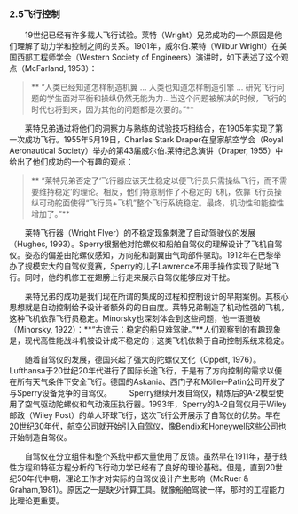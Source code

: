 ### 2.5飞行控制

　　19世纪已经有许多载人飞行试验。莱特（Wright）兄弟成功的一个原因是他们理解了动力学和控制之间的关系。1901年，威尔伯.莱特（Wilbur Wright）在美国西部工程师学会（Western Society of Engineers）演讲时，如下表述了这个观点（McFarland, 1953）：
  
> **  “人类已经知道怎样制造机翼 ... 人类也知道怎样制造引擎 ... 研究飞行问题的学生面对平衡和操纵仍然无能为力...当这个问题被解决的时候，飞行的时代也将到来，因为其他的问题都是次要的。”**

　　莱特兄弟通过将他们的洞察力与熟练的试验技巧相结合，在1905年实现了第一次成功飞行。1955年5月19日，Charles Stark Draper在皇家航空学会（Royal Aeronautical Society）举办的第43届威尔伯.莱特纪念演讲（Draper, 1955）中给出了他们成功的一个有趣的观点：
  
> **  “莱特兄弟否定了‘飞行器应该天生稳定以便飞行员只需操纵飞行，而不需要维持稳定’的理论。相反，他们特意制作了不稳定的飞机，依靠飞行员操纵可动舵面使得“飞行员+飞机”整个飞行系统稳定。最终，机动性和能控性增加了。”**

　　莱特飞行器（Wright Flyer）的不稳定现象刺激了自动驾驶仪的发展（Hughes, 1993）。Sperry根据他对陀螺仪和船舶自驾仪的理解设计了飞机自驾仪。姿态的偏差由陀螺仪感知，方向舵和副翼由气动部件驱动。1912年在巴黎举办了规模宏大的自驾仪竞赛，Sperry的儿子Lawrence不用手操作实现了贴地飞行。同时，他的机修工在翅膀上行走来展示自驾仪能够应对干扰。
  
　　莱特兄弟的成功是我们现在所谓的集成的过程和控制设计的早期案例。其核心思想就是自动控制给予设计者额外的的自由度。莱特兄弟制造了机动性强的飞机，这种飞机依靠飞行员稳定。Minorsky也深刻体会到这些问题，他一语道破（Minorsky, 1922）：**“古谚云：稳定的船只难驾驶。”**人们观察到的有趣现象是，现代高性能战斗机被设计成不稳定的；这类飞机依赖于自动控制系统来稳定。
  
　　随着自驾仪的发展，德国兴起了强大的陀螺仪文化（Oppelt, 1976）。Lufthansa于20世纪20年代进行了国际长途飞行，于是有了方向控制的需求以便在所有天气条件下安全飞行。德国的Askania、西门子和Möller–Patin公司开发了与Sperry设备竞争的自驾仪。
　　Sperry继续开发自驾仪，精炼后的A-2模型使用了空气驱动陀螺仪和气动液压执行器。1993年，Sperry的A-2自驾仪用于Wiley邮政（Wiley Post）的单人环球飞行，这次飞行公开展示了自驾仪的优势。早在20世纪30年代，航空公司就开始引入自驾仪，像Bendix和Honeywell这些公司也开始制造自驾仪。
  
　　自驾仪在分立组件和整个系统中都大量使用了反馈。虽然早在1911年，基于线性方程和特征方程分析的飞行动力学已经有了良好的理论基础。但是，直到20世纪50年代中期，理论工作才对实际的自驾仪设计产生影响（McRuer & Graham,1981）。原因之一是缺少计算工具。就像船舶驾驶一样，那时的工程能力比理论更重要。
  
